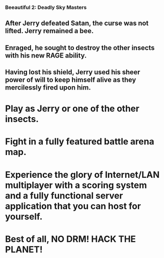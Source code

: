 ### Beeautiful 2: Deadly Sky Masters

## After Jerry defeated Satan, the curse was not lifted. Jerry remained a bee.

## Enraged, he sought to destroy the other insects with his new RAGE ability.

## Having lost his shield, Jerry used his sheer power of will to keep himself alive as they mercilessly fired upon him.

# Play as Jerry or one of the other insects.

# Fight in a fully featured battle arena map.

# Experience the glory of Internet/LAN multiplayer with a scoring system and a fully functional server application that you can host for yourself.

# Best of all, NO DRM! HACK THE PLANET!

